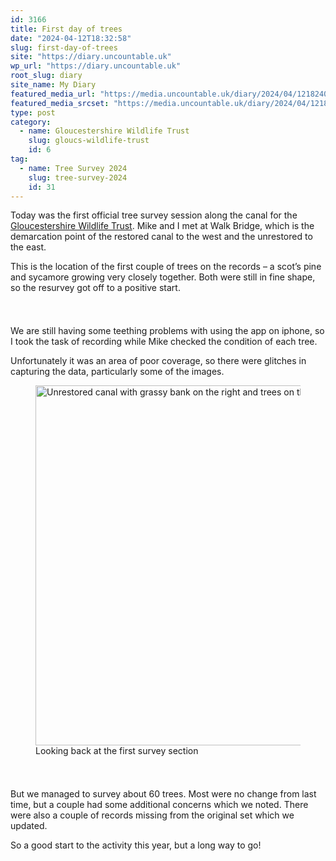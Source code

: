 ```yaml
---
id: 3166
title: First day of trees
date: "2024-04-12T18:32:58"
slug: first-day-of-trees
site: "https://diary.uncountable.uk"
wp_url: "https://diary.uncountable.uk"
root_slug: diary
site_name: My Diary
featured_media_url: "https://media.uncountable.uk/diary/2024/04/12182400/IMG20240412095536.webp"
featured_media_srcset: "https://media.uncountable.uk/diary/2024/04/12182400/IMG20240412095536-300x154.webp 300w, https://media.uncountable.uk/diary/2024/04/12182400/IMG20240412095536-1024x527.webp 1024w, https://media.uncountable.uk/diary/2024/04/12182400/IMG20240412095536-150x150.webp 150w, https://media.uncountable.uk/diary/2024/04/12182400/IMG20240412095536-640x329.webp 640w, https://media.uncountable.uk/diary/2024/04/12182400/IMG20240412095536.webp 2000w"
type: post
category:
  - name: Gloucestershire Wildlife Trust
    slug: gloucs-wildlife-trust
    id: 6
tag:
  - name: Tree Survey 2024
    slug: tree-survey-2024
    id: 31
---
```



<p>Today was the first official tree survey session along the canal for the <a href="https://www.gloucestershirewildlifetrust.co.uk/volunteer">Gloucestershire Wildlife Trust</a>.  Mike and I met at Walk Bridge, which is the demarcation point of the restored canal to the west and the unrestored to the east.  </p>



<p>This is the location of the first couple of trees on the records &#8211; a scot&#8217;s pine and sycamore growing very closely together.  Both were still in fine shape, so the resurvey got off to a positive start.</p>


<style>.kb-row-layout-id3166_08d468-ad > .kt-row-column-wrap{align-content:start;}:where(.kb-row-layout-id3166_08d468-ad > .kt-row-column-wrap) > .wp-block-kadence-column{justify-content:start;}.kb-row-layout-id3166_08d468-ad > .kt-row-column-wrap{column-gap:var(--global-kb-gap-md, 2rem);row-gap:var(--global-kb-gap-md, 2rem);padding-top:var(--global-kb-spacing-sm, 1.5rem);padding-bottom:var(--global-kb-spacing-sm, 1.5rem);grid-template-columns:repeat(2, minmax(0, 1fr));}.kb-row-layout-id3166_08d468-ad > .kt-row-layout-overlay{opacity:0.30;}@media all and (max-width: 1024px){.kb-row-layout-id3166_08d468-ad > .kt-row-column-wrap{grid-template-columns:repeat(2, minmax(0, 1fr));}}@media all and (max-width: 767px){.kb-row-layout-id3166_08d468-ad > .kt-row-column-wrap{grid-template-columns:minmax(0, 1fr);}.kb-row-layout-id3166_08d468-ad > .kt-row-column-wrap > .wp-block-kadence-column:nth-of-type(1){order:2;}.kb-row-layout-id3166_08d468-ad > .kt-row-column-wrap > .wp-block-kadence-column:nth-of-type(2){order:1;}.kb-row-layout-id3166_08d468-ad > .kt-row-column-wrap > .wp-block-kadence-column:nth-of-type(3){order:12;}.kb-row-layout-id3166_08d468-ad > .kt-row-column-wrap > .wp-block-kadence-column:nth-of-type(4){order:11;}.kb-row-layout-id3166_08d468-ad > .kt-row-column-wrap > .wp-block-kadence-column:nth-of-type(5){order:22;}.kb-row-layout-id3166_08d468-ad > .kt-row-column-wrap > .wp-block-kadence-column:nth-of-type(6){order:21;}.kb-row-layout-id3166_08d468-ad > .kt-row-column-wrap > .wp-block-kadence-column:nth-of-type(7){order:32;}.kb-row-layout-id3166_08d468-ad > .kt-row-column-wrap > .wp-block-kadence-column:nth-of-type(8){order:31;}}</style><div class="kb-row-layout-wrap kb-row-layout-id3166_08d468-ad alignnone wp-block-kadence-rowlayout"><div class="kt-row-column-wrap kt-has-2-columns kt-row-layout-equal kt-tab-layout-inherit kt-mobile-layout-row kt-row-valign-top">
<style>.kadence-column3166_e74426-83 > .kt-inside-inner-col,.kadence-column3166_e74426-83 > .kt-inside-inner-col:before{border-top-left-radius:0px;border-top-right-radius:0px;border-bottom-right-radius:0px;border-bottom-left-radius:0px;}.kadence-column3166_e74426-83 > .kt-inside-inner-col{column-gap:var(--global-kb-gap-sm, 1rem);}.kadence-column3166_e74426-83 > .kt-inside-inner-col{flex-direction:column;}.kadence-column3166_e74426-83 > .kt-inside-inner-col > .aligncenter{width:100%;}.kadence-column3166_e74426-83 > .kt-inside-inner-col:before{opacity:0.3;}.kadence-column3166_e74426-83{position:relative;}@media all and (max-width: 1024px){.kadence-column3166_e74426-83 > .kt-inside-inner-col{flex-direction:column;justify-content:center;}}@media all and (max-width: 767px){.kadence-column3166_e74426-83 > .kt-inside-inner-col{flex-direction:column;justify-content:center;}}</style>
<div class="wp-block-kadence-column kadence-column3166_e74426-83"><div class="kt-inside-inner-col">
<p>We are still having some teething problems with using the app on iphone, so I took the task of recording while Mike checked the condition of each tree.</p>



<p>Unfortunately it was an area of poor coverage, so there were glitches in capturing the data, particularly some of the images.</p>
</div></div>


<style>.kadence-column3166_aead7f-14 > .kt-inside-inner-col,.kadence-column3166_aead7f-14 > .kt-inside-inner-col:before{border-top-left-radius:0px;border-top-right-radius:0px;border-bottom-right-radius:0px;border-bottom-left-radius:0px;}.kadence-column3166_aead7f-14 > .kt-inside-inner-col{column-gap:var(--global-kb-gap-sm, 1rem);}.kadence-column3166_aead7f-14 > .kt-inside-inner-col{flex-direction:column;}.kadence-column3166_aead7f-14 > .kt-inside-inner-col > .aligncenter{width:100%;}.kadence-column3166_aead7f-14 > .kt-inside-inner-col:before{opacity:0.3;}.kadence-column3166_aead7f-14{position:relative;}@media all and (max-width: 1024px){.kadence-column3166_aead7f-14 > .kt-inside-inner-col{flex-direction:column;justify-content:center;}}@media all and (max-width: 767px){.kadence-column3166_aead7f-14 > .kt-inside-inner-col{flex-direction:column;justify-content:center;}}</style>
<div class="wp-block-kadence-column kadence-column3166_aead7f-14"><div class="kt-inside-inner-col">
<figure class="wp-block-image size-large"><img loading="lazy" decoding="async" width="1024" height="576" src="https://media.uncountable.uk/diary/2024/04/12182359/IMG20240412110033-1024x576.webp" alt="Unrestored canal with grassy bank on the right and trees on the left" class="wp-image-3167" srcset="https://media.uncountable.uk/diary/2024/04/12182359/IMG20240412110033-1024x576.webp 1024w, https://media.uncountable.uk/diary/2024/04/12182359/IMG20240412110033-300x169.webp 300w, https://media.uncountable.uk/diary/2024/04/12182359/IMG20240412110033-640x360.webp 640w, https://media.uncountable.uk/diary/2024/04/12182359/IMG20240412110033.webp 2000w" sizes="auto, (max-width: 1024px) 100vw, 1024px" /><figcaption class="wp-element-caption">Looking back at the first survey section</figcaption></figure>
</div></div>

</div></div>


<p>But we managed to survey about 60 trees.  Most were no change from last time, but a couple had some additional concerns which we noted.  There were also a couple of records missing from the original set which we updated.</p>



<p>So a good start to the activity this year, but a long way to go!</p>

